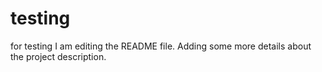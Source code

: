# testing
for testing
I am editing the README file. Adding some more details about the project description.

